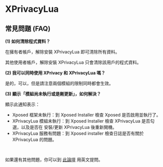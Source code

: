 XPrivacyLua
===========

常見問題 (FAQ)
--------------------------------

<a name="FAQ1"></a>
**(1) 如何清除程式資料？**

在擁有者帳戶，解除安裝 XPrivacyLua 即可清除所有資料。

其他使用者帳戶，解除安裝 XPrivacyLua 只會清除該用戶的程式資料。

<a name="FAQ2"></a>
**(2) 我可以同時使用 XPrivacy 和 XPrivacyLua 嗎？**

是的，可以，但是請注意兩個模組的限制同時都會生效。

<a name="FAQ3"></a>
**(3) 顯示「模組尚未執行或是剛更新」，如何解決？**

顯示此通知表示：

* Xposed 框架未執行：到 Xposed Installer 檢查 Xposed 是否啟用並執行了。
* XPrivacyLua 模組未執行：到 Xposed Installer 檢查 XPrivacyLua 是否勾選，以及是否在 安裝/更新 XPrivacyLua 後重新開機。
* XPrivacyLua 服務有問題：到 Xposed installer 檢查日誌是否有關於 XPrivacyLua 的問題。

<br>

如果還有其他問題，你可以到 [此論壇](https://forum.xda-developers.com/xposed/modules/xprivacylua6-0-android-privacy-manager-t3730663) 用英文提問。
